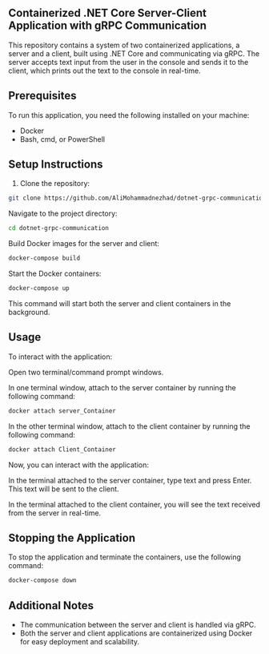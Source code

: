 ## Containerized .NET Core Server-Client Application with gRPC Communication

This repository contains a system of two containerized applications, a server and a client, built using .NET Core and communicating via gRPC. The server accepts text input from the user in the console and sends it to the client, which prints out the text to the console in real-time.

## Prerequisites

To run this application, you need the following installed on your machine:

- Docker
- Bash, cmd, or PowerShell

## Setup Instructions

1. Clone the repository:

```bash
git clone https://github.com/AliMohammadnezhad/dotnet-grpc-communication.git
```

Navigate to the project directory:

```bash
cd dotnet-grpc-communication
```

Build Docker images for the server and client:

```bash
docker-compose build
```

Start the Docker containers:

```bash
docker-compose up
```

This command will start both the server and client containers in the background.

## Usage

To interact with the application:

Open two terminal/command prompt windows.

In one terminal window, attach to the server container by running the following command:

```bash
docker attach server_Container
```

In the other terminal window, attach to the client container by running the following command:

```bash
docker attach Client_Container
```

Now, you can interact with the application:

In the terminal attached to the server container, type text and press Enter. This text will be sent to the client.

In the terminal attached to the client container, you will see the text received from the server in real-time.

## Stopping the Application

To stop the application and terminate the containers, use the following command:

```bash
docker-compose down
```

## Additional Notes

* The communication between the server and client is handled via gRPC.
* Both the server and client applications are containerized using Docker for easy deployment and scalability.
